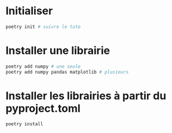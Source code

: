 # Initialiser 
```bash
poetry init # suivre le tuto
```

# Installer une librairie
```bash
poetry add numpy # une seule
poetry add numpy pandas matplotlib # plusieurs
```

# Installer les librairies à partir du pyproject.toml
```bash
poetry install
```
